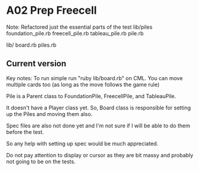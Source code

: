 # A02 Prep Freecell

Note: Refactored just the essential parts of the test 
lib/piles
foundation_pile.rb
freecell_pile.rb
tableau_pile.rb
pile.rb

lib/
board.rb
piles.rb

## Current version
Key notes:
To run simple run "ruby lib/board.rb" on CML.
You can move multiple cards too (as long as the move follows the game rule)

Pile is a Parent class to FoundationPile, FreecellPile, and TableauPile.

It doesn't have a Player class yet.
So, Board class is responsible for setting up the Piles and moving them also.

Spec files are also not done yet and I'm not sure if I will be able to do them before the test.

So any help with setting up spec would be much appreciated.

Do not pay attention to display or cursor as they are bit massy and probably not going to be on the tests.



